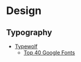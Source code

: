 # Design

## Typography

- [Typewolf](https://www.typewolf.com/)
  - [Top 40 Google Fonts](https://www.typewolf.com/google-fonts)
